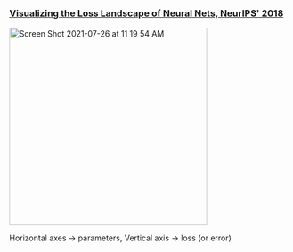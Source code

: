 ### [Visualizing the Loss Landscape of Neural Nets, NeurIPS' 2018](https://arxiv.org/pdf/1712.09913.pdf)

<img width="355" alt="Screen Shot 2021-07-26 at 11 19 54 AM" src="https://user-images.githubusercontent.com/23161218/127023791-9eecc371-25c2-4987-9bbf-9b1d83704bab.png">

Horizontal axes -> parameters, Vertical axis -> loss (or error) 
